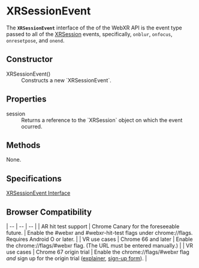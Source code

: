 # XRSessionEvent

The **`XRSessionEvent`** interface of the of the WebXR API is the event type passed to all of the <a href="xrsession">XRSession<a> events, specifically, `onblur`, `onfocus`, `onresetpose`, and `onend`.

## Constructor

<dl>
  <dt>XRSessionEvent()</dt>
  <dd>Constructs a new `XRSessionEvent`.</dd>
</dl>

## Properties

<dl>
  <dt>session</dt>
  <dd>Returns a reference to the `XRSession` object on which the event ocurred.</dd>
</dl>

## Methods

None.

## Specifications

[XRSessionEvent Interface](https://immersive-web.github.io/webxr/spec/latest/#xrsessionevent-interface)

## Browser Compatibility

| -- | -- | -- |
| AR hit test support | Chrome Canary for the foreseeable future. | Enable the #webxr and #webxr-hit-test flags under chrome://flags. Requires Android O or later. |
| VR use cases | Chrome 66 and later | Enable the chrome://flags/#webxr flag. (The URL must be entered manually.) |
| VR use cases | Chrome 67 origin trial | Enable the chrome://flags/#webxr flag *and* sign up for the origin trial ([explainer](https://github.com/GoogleChrome/OriginTrials/blob/gh-pages/developer-guide.md), [sign-up form](http://bit.ly/OriginTrialSignup)). |
